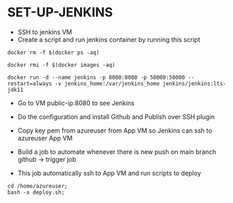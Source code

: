 # SET-UP-JENKINS
- SSH to jenkins VM
- Create a script and run jenkins container by running this script
```
docker rm -f $(docker ps -aq)

docker rmi -f $(docker images -aq)

docker run -d --name jenkins -p 8080:8080 -p 50000:50000 --restart=always -v jenkins_home:/var/jenkins_home jenkins/jenkins:lts-jdk11
```
- Go to VM public-ip:8080 to see Jenkins

- Do the configuration and install Github and Publish over SSH plugin

- Copy key pem from azureuser from App VM so Jenkins can ssh to azureuser App VM

- Build a job to automate whenever there is new push on main branch github -> trigger job

- This job automatically ssh to App VM and run scripts to deploy
```
cd /home/azureuser;
bash -x deploy.sh;
```
